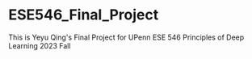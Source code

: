 # ESE546_Final_Project
This is Yeyu Qing's Final Project for UPenn ESE 546 Principles of Deep Learning 2023 Fall
